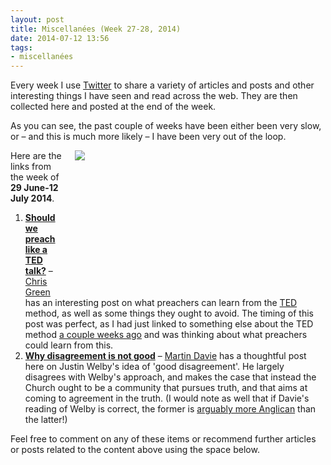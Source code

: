 ```yaml
---
layout: post
title: Miscellanées (Week 27-28, 2014)
date: 2014-07-12 13:56
tags:
- miscellanées
---
```

Every week I use <a href="http://twitter.com/jakebelder">Twitter</a> to share a variety of articles and posts and other interesting things I have seen and read across the web. They are then collected here and posted at the end of the week.

As you can see, the past couple of weeks have been either been very slow, or – and this is much more likely – I have been very out of the loop.

<div style="float: right; margin: 0px 1px 0px 20px; width: 400px; height: 231px;"><img src="https://dl.dropboxusercontent.com/u/3897986/Jake%20Blog%20Images/Bono-Ted.jpg"></div>

Here are the links from the week of <strong>29 June-12 July 2014</strong>.

<ol>
<li><strong><a href="http://bit.ly/1pSM0DI">Should we preach like a TED talk?</a></strong> – <a href="http://twitter.com/Greenfarmhouse">Chris Green</a> has an interesting post on what preachers can learn from the <a href="http://www.ted.com">TED</a> method, as well as some things they ought to avoid. The timing of this post was perfect, as I had just linked to something else about the TED method <a href="http://blog.jakebelder.com/post/miscellanees-week-26-2014">a couple weeks ago</a> and was thinking about what preachers could learn from this.</li>

<li><strong><a href="http://bit.ly/1kcaLHm">Why disagreement is not good</a></strong> – <a href="http://twitter.com/MartinBDavie">Martin Davie</a> has a thoughtful post here on Justin Welby's idea of 'good disagreement'. He largely disagrees with Welby's approach, and makes the case that instead the Church ought to be a community that pursues truth, and that aims at coming to agreement in the truth. (I would note as well that if Davie's reading of Welby is correct, the former is <a href="http://blog.jakebelder.com/post/why-anglicanism-makes-room-for-theological-exploration">arguably more Anglican</a> than the latter!)</li>
</ol>

Feel free to comment on any of these items or recommend further articles or posts related to the content above using the space below.
